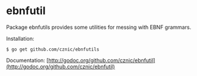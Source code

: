 ebnfutil
========

Package ebnfutils provides some utilities for messing with EBNF grammars.

Installation:

    $ go get github.com/cznic/ebnfutils

Documentation: [http://godoc.org/github.com/cznic/ebnfutil](http://godoc.org/github.com/cznic/ebnfutil)

